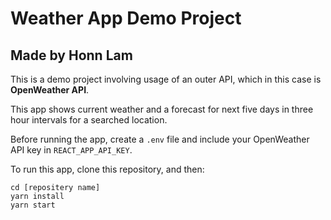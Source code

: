 # Weather App Demo Project
## Made by Honn Lam

This is a demo project involving usage of an outer API, which in this case is **OpenWeather API**.

This app shows current weather and a forecast for next five days in three hour intervals for a searched location.

Before running the app, create a ```.env``` file and include your OpenWeather API key in ```REACT_APP_API_KEY```. 

To run this app, clone this repository, and then:
```
cd [repositery name]
yarn install
yarn start
```